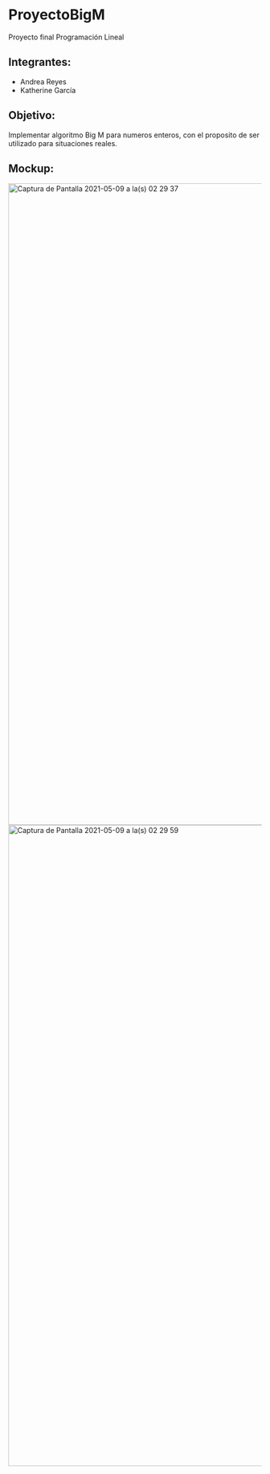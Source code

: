 # ProyectoBigM
Proyecto final Programación Lineal

## Integrantes:
- Andrea Reyes
- Katherine García

## Objetivo:

Implementar algoritmo Big M para numeros enteros, con el proposito de ser utilizado para situaciones reales.

## Mockup:

<img width="1278" alt="Captura de Pantalla 2021-05-09 a la(s) 02 29 37" src="https://user-images.githubusercontent.com/49224603/118350847-10299280-b516-11eb-944f-a6fc754309ca.png">

<img width="1277" alt="Captura de Pantalla 2021-05-09 a la(s) 02 29 59" src="https://user-images.githubusercontent.com/49224603/118350863-1ae42780-b516-11eb-9e44-d9043c3acb84.png">

